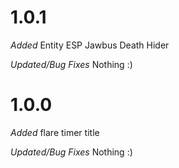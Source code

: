 # 1.0.1

*Added*
Entity ESP
Jawbus Death Hider

*Updated/Bug Fixes*
Nothing :)

# 1.0.0

*Added*
flare timer title 

*Updated/Bug Fixes*
Nothing :)
